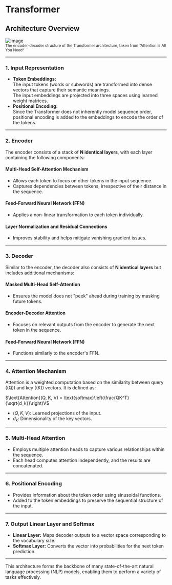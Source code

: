 # Transformer

## Architecture Overview
![image](https://github.com/user-attachments/assets/1fe551ec-0135-47c5-9f26-0184360c31e6) <br />
<sub>The  encoder-decoder structure of the Transformer architecture, taken from “Attention Is All You Need“</sub>

---

### 1. **Input Representation**
- **Token Embeddings:**  
  The input tokens (words or subwords) are transformed into dense vectors that capture their semantic meanings. <br />
  The input embeddings are projected into three spaces using learned weight matrices.
- **Positional Encoding:**  
  Since the Transformer does not inherently model sequence order, positional encoding is added to the embeddings to encode the order of the tokens.

---

### 2. **Encoder**
The encoder consists of a stack of **N identical layers**, with each layer containing the following components:

#### **Multi-Head Self-Attention Mechanism**
- Allows each token to focus on other tokens in the input sequence.
- Captures dependencies between tokens, irrespective of their distance in the sequence.

#### **Feed-Forward Neural Network (FFN)**
- Applies a non-linear transformation to each token individually.

#### **Layer Normalization and Residual Connections**
- Improves stability and helps mitigate vanishing gradient issues.

---

### 3. **Decoder**
Similar to the encoder, the decoder also consists of **N identical layers** but includes additional mechanisms:

#### **Masked Multi-Head Self-Attention**
- Ensures the model does not "peek" ahead during training by masking future tokens.

#### **Encoder-Decoder Attention**
- Focuses on relevant outputs from the encoder to generate the next token in the sequence.

#### **Feed-Forward Neural Network (FFN)**
- Functions similarly to the encoder's FFN.

---

### 4. **Attention Mechanism**
Attention is a weighted computation based on the similarity between query (\(Q\)) and key (\(K\)) vectors. It is defined as:

$`\text{Attention}(Q, K, V) = \text{softmax}\left(\frac{QK^T}{\sqrt{d_k}}\right)V`$

- $`(Q, K, V)`$: Learned projections of the input.
- $`d_k`$: Dimensionality of the key vectors.

---

### 5. **Multi-Head Attention**
- Employs multiple attention heads to capture various relationships within the sequence.
- Each head computes attention independently, and the results are concatenated.

---

### 6. **Positional Encoding**
- Provides information about the token order using sinusoidal functions.
- Added to the token embeddings to preserve the sequential structure of the input.

---

### 7. **Output Linear Layer and Softmax**
- **Linear Layer:** Maps decoder outputs to a vector space corresponding to the vocabulary size.  
- **Softmax Layer:** Converts the vector into probabilities for the next token prediction.

---

This architecture forms the backbone of many state-of-the-art natural language processing (NLP) models, enabling them to perform a variety of tasks effectively.
